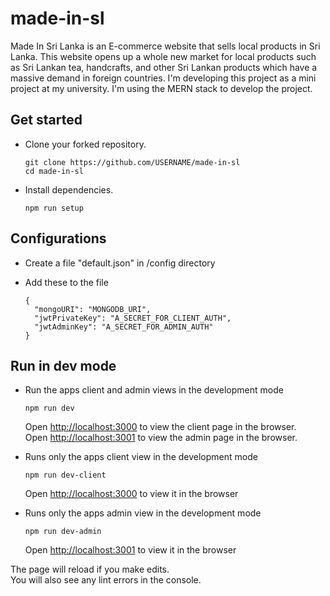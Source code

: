 # made-in-sl
Made In Sri Lanka is an E-commerce website that sells local products in Sri Lanka. This website opens up a whole new market for local products such as Sri Lankan tea, handcrafts, and other Sri Lankan products which have a massive demand in foreign countries. I'm developing this project as a mini project at my university. I'm using the MERN stack to develop the project.

## Get started

- Clone your forked repository.

  ```
  git clone https://github.com/USERNAME/made-in-sl
  cd made-in-sl
  ```
- Install dependencies.

  ```
  npm run setup
  ```

## Configurations

- Create a file "default.json" in /config directory

- Add these to the file

  ```
  {
    "mongoURI": "MONGODB_URI",
    "jwtPrivateKey": "A_SECRET_FOR_CLIENT_AUTH",
    "jwtAdminKey": "A_SECRET_FOR_ADMIN_AUTH"
  }
  ```

## Run in dev mode

- Run the apps client and admin views in the development mode

  ```
  npm run dev
  ```
  
  Open [http://localhost:3000](http://localhost:3000) to view the client page in the browser.<br>
  Open [http://localhost:3001](http://localhost:3001) to view the admin page in the browser.

- Runs only the apps client view in the development mode

  ```
  npm run dev-client
  ```
  
  Open [http://localhost:3000](http://localhost:3000) to view it in the browser

- Runs only the apps admin view in the development mode

  ```
  npm run dev-admin
  ```
  
  Open [http://localhost:3001](http://localhost:3001) to view it in the browser

The page will reload if you make edits.<br>
You will also see any lint errors in the console.
